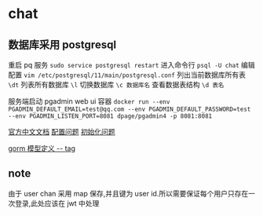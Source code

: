 # chat

## 数据库采用 postgresql
重启 pq 服务
`sudo service postgresql restart`
进入命令行
`psql -U chat`
编辑配置
`vim /etc/postgresql/11/main/postgresql.conf`
列出当前数据库所有表
`\dt`
列表所有数据库
`\l`
切换数据库
`\c 数据库名`
查看数据表结构
`\d 表名`

服务端启动 pgadmin web ui 容器
`docker run --env PGADMIN_DEFAULT_EMAIL=test@qq.com --env PGADMIN_DEFAULT_PASSWORD=test --env PGADMIN_LISTEN_PORT=8081 dpage/pgadmin4 -p 8081:8081`

[官方中文文档](http://www.postgres.cn/docs/10/admin.html)
[配置问题](https://stackoverflow.com/questions/18664074/getting-error-peer-authentication-failed-for-user-postgres-when-trying-to-ge)
[初始化问题](https://blog.csdn.net/zhangzeyuaaa/article/details/77941039)

[gorm 模型定义 -- tag](https://juejin.im/post/5ce2a5f3e51d455d86719f77)

## note
由于 user chan 采用 map 保存,并且键为 user id.所以需要保证每个用户只存在一次登录,此处应该在 jwt 中处理